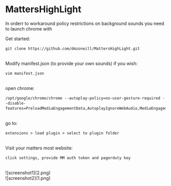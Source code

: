 # MattersHighLight

In orderr to workaround policy restrictions on background sounds you need to launch chrome with

Get started:

```
git clone https://github.com/dmzoneill/MattersHighLight.git
```
<br>
Modify manifest.json (to provide your own sounds) if you wish:

```
vim manifest.json
```
<br>
open chrome:

```
/opt/google/chrome/chrome --autoplay-policy=no-user-gesture-required --disable-features=PreloadMediaEngagementData,AutoplayIgnoreWebAudio,MediaEngagementBypassAutoplayPolicies
```
<br>
go to:

```
extensions > load plugin > select to plugin folder
```
<br>
Visit your matters most website:

```
click settings, provide MM auth token and pagerduty key
```

<br>
![screenshot1](2.png)

<br>
![screenshot2](1.png)